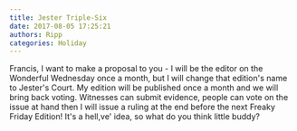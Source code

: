 ```yaml
---
title: Jester Triple-Six
date: 2017-08-05 17:25:21
authors: Ripp
categories: Holiday
---
```


 Francis, I want to make a proposal to you - I will be the editor on the Wonderful Wednesday once a month, but I will change that edition's name to Jester's Court. My edition will be published once a month and we will bring back voting. Witnesses can submit evidence, people can vote on the issue at hand then I will issue a ruling at the end before the next Freaky Friday Edition! It's a hell,ve' idea, so what do you think little buddy?